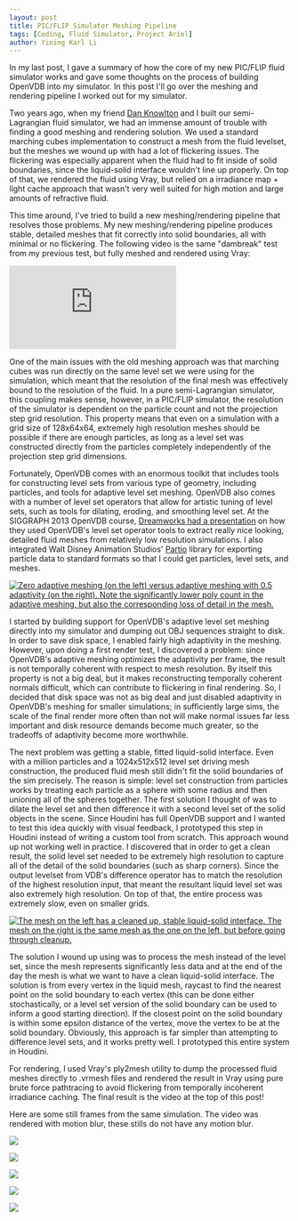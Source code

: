 ```yaml
---
layout: post
title: PIC/FLIP Simulator Meshing Pipeline
tags: [Coding, Fluid Simulator, Project Ariel]
author: Yining Karl Li
---
```


In my last post, I gave a summary of how the core of my new PIC/FLIP fluid simulator works and gave some thoughts on the process of building OpenVDB into my simulator. In this post I'll go over the meshing and rendering pipeline I worked out for my simulator.

Two years ago, when my friend [Dan Knowlton](http://www.danknowlton.com/) and I built our semi-Lagrangian fluid simulator, we had an immense amount of trouble with finding a good meshing and rendering solution. We used a standard marching cubes implementation to construct a mesh from the fluid levelset, but the meshes we wound up with had a lot of flickering issues. The flickering was especially apparent when the fluid had to fit inside of solid boundaries, since the liquid-solid interface wouldn't line up properly. On top of that, we rendered the fluid using Vray, but relied on a irradiance map + light cache approach that wasn't very well suited for high motion and large amounts of refractive fluid.

This time around, I've tried to build a new meshing/rendering pipeline that resolves those problems. My new meshing/rendering pipeline produces stable, detailed meshes that fit correctly into solid boundaries, all with minimal or no flickering. The following video is the same "dambreak" test from my previous test, but fully meshed and rendered using Vray:

<div class='embed-container'><iframe src='https://player.vimeo.com/video/87050516' frameborder='0'>PIC/FLIP Simulator Dam Break Test- Final Render</iframe></div>

One of the main issues with the old meshing approach was that marching cubes was run directly on the same level set we were using for the simulation, which meant that the resolution of the final mesh was effectively bound to the resolution of the fluid. In a pure semi-Lagrangian simulator, this coupling makes sense, however, in a PIC/FLIP simulator, the resolution of the simulator is dependent on the particle count and not the projection step grid resolution. This property means that even on a simulation with a grid size of 128x64x64, extremely high resolution meshes should be possible if there are enough particles, as long as a level set was constructed directly from the particles completely independently of the projection step grid dimensions.

Fortunately, OpenVDB comes with an enormous toolkit that includes tools for constructing level sets from various type of geometry, including particles, and tools for adaptive level set meshing. OpenVDB also comes with a number of level set operators that allow for artistic tuning of level sets, such as tools for dilating, eroding, and smoothing level set. At the SIGGRAPH 2013 OpenVDB course, [Dreamworks had a presentation](http://www.openvdb.org/download/openvdb_dreamworks.pdf) on how they used OpenVDB's level set operator tools to extract really nice looking, detailed fluid meshes from relatively low resolution simulations. I also integrated Walt Disney Animation Studios' [Partio](http://www.disneyanimation.com/technology/partio.html) library for exporting particle data to standard formats so that I could get particles, level sets, and meshes.

[![Zero adaptive meshing (on the left) versus adaptive meshing with 0.5 adaptivity (on the right). Note the significantly lower poly count in the adaptive meshing, but also the corresponding loss of detail in the mesh.]({{site.url}}/content/images/2014/Feb/adaptivemeshing.png)]({{site.url}}/content/images/2014/Feb/adaptivemeshing.png)

I started by building support for OpenVDB's adaptive level set meshing directly into my simulator and dumping out OBJ sequences straight to disk. In order to save disk space, I enabled fairly high adaptivity in the meshing. However, upon doing a first render test, I discovered a problem: since OpenVDB's adaptive meshing optimizes the adaptivity per frame, the result is not temporally coherent with respect to mesh resolution. By itself this property is not a big deal, but it makes reconstructing temporally coherent normals difficult, which can contribute to flickering in final rendering. So, I decided that disk space was not as big deal and just disabled adaptivity in OpenVDB's meshing for smaller simulations; in sufficiently large sims, the scale of the final render more often than not will make normal issues far less important and disk resource demands become much greater, so the tradeoffs of adaptivity become more worthwhile.

The next problem was getting a stable, fitted liquid-solid interface. Even with a million particles and a 1024x512x512 level set driving mesh construction, the produced fluid mesh still didn't fit the solid boundaries of the sim precisely. The reason is simple: level set construction from particles works by treating each particle as a sphere with some radius and then unioning all of the spheres together. The first solution I thought of was to dilate the level set and then difference it with a second level set of the solid objects in the scene. Since Houdini has full OpenVDB support and I wanted to test this idea quickly with visual feedback, I prototyped this step in Houdini instead of writing a custom tool from scratch. This approach wound up not working well in practice. I discovered that in order to get a clean result, the solid level set needed to be extremely high resolution to capture all of the detail of the solid boundaries (such as sharp corners). Since the output levelset from VDB's difference operator has to match the resolution of the highest resolution input, that meant the resultant liquid level set was also extremely high resolution. On top of that, the entire process was extremely slow, even on smaller grids.

[![The mesh on the left has a cleaned up, stable liquid-solid interface. The mesh on the right is the same mesh as the one on the left, but before going through cleanup.]({{site.url}}/content/images/2014/Feb/edgecleanup.png)]({{site.url}}/content/images/2014/Feb/edgecleanup.png)

The solution I wound up using was to process the mesh instead of the level set, since the mesh represents significantly less data and at the end of the day the mesh is what we want to have a clean liquid-solid interface. The solution is from every vertex in the liquid mesh, raycast to find the nearest point on the solid boundary to each vertex (this can be done either stochastically, or a level set version of the solid boundary can be used to inform a good starting direction). If the closest point on the solid boundary is within some epsilon distance of the vertex, move the vertex to be at the solid boundary. Obviously, this approach is far simpler than attempting to difference level sets, and it works pretty well. I prototyped this entire system in Houdini.

For rendering, I used Vray's ply2mesh utility to dump the processed fluid meshes directly to .vrmesh files and rendered the result in Vray using pure brute force pathtracing to avoid flickering from temporally incoherent irradiance caching. The final result is the video at the top of this post!

Here are some still frames from the same simulation. The video was rendered with motion blur, these stills do not have any motion blur.

[![]({{site.url}}/content/images/2014/Feb/dambreak.0105.png)]({{site.url}}/content/images/2014/Feb/dambreak.0105.png)

[![]({{site.url}}/content/images/2014/Feb/dambreak.0149.png)]({{site.url}}/content/images/2014/Feb/dambreak.0149.png)

[![]({{site.url}}/content/images/2014/Feb/dambreak.0200.png)]({{site.url}}/content/images/2014/Feb/dambreak.0200.png)

[![]({{site.url}}/content/images/2014/Feb/dambreak.0236.png)]({{site.url}}/content/images/2014/Feb/dambreak.0236.png)

[![]({{site.url}}/content/images/2014/Feb/dambreak.0440.png)]({{site.url}}/content/images/2014/Feb/dambreak.0440.png)
